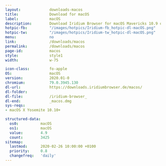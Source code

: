 ```yaml
---
layout:				downloads-macos
title:				Download for macOS
label:				macOS
description:		Download Iridium Browser for macOS Mavericks 10.9 or higher. Iridium Browser is currently not available for iOS or any other mobile OS.
hotpic-fb:			"/images/hotpics/Iridium-fb_hotpic-dl-macOS.png"
hotpic-tw:			"/images/hotpics/Iridium-tw_hotpic-dl-macOS.png"
menu:				no
link:				/downloads/macos
permalink:			/downloads/macos
page-id:			macos
style:				style1
width:				w-75

icon-class:			fo-apple
OS: 				macOS
version:			2020.01-0
chromium:			79.0.3945.130
dl-url:				https://downloads.iridiumbrowser.de/macos/
dl-folder:			
dl-file:			/iridium-browser_
dl-end:				_macos.dmg
sys-reqs:
- macOS X Yosemite 10.10+

structured-data:
  os0:			macOS
  os1:			macOS
  value:		4.9
  count:		3425
sitemap:
  lastmod:		2020-02-26 10:00:00 +0100
  priority:		0.8
  changefreq:	'daily'
---
```


